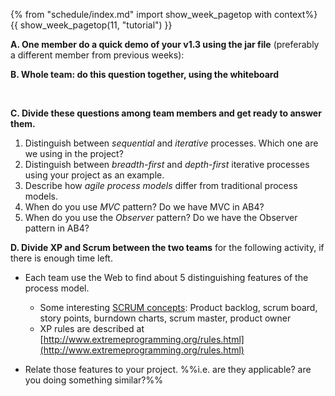 {% from "schedule/index.md" import show_week_pagetop with context%}
{{ show_week_pagetop(11, "tutorial") }}

**A. One member do a quick demo of your v1.3 using the jar file** (preferably a different member from previous weeks):

**B. Whole team: do this question together, using the whiteboard**

<div class="indented">
  <include src="../../book/testCaseDesign/combiningTestInputs/mix/q-testCasesForConsumeMethod.md" />
</div>
<br>

**C. Divide these questions among team members and get ready to answer them.**

1. Distinguish between _sequential_ and _iterative_ processes. Which one are we using in the project?
1. Distinguish between _breadth-first_ and _depth-first_ iterative processes using your project as an example.
1. Describe how _agile process models_ differ from traditional process models.
1. When do you use _MVC_ pattern? Do we have MVC in AB4?
1. When do you use the _Observer_ pattern? Do we have the Observer pattern in AB4?

**D. Divide XP and Scrum between the two teams** for the following activity, if there is enough time left.

* Each team use the Web to find about 5 distinguishing features of the process model.
  * Some interesting [SCRUM concepts](https://www.scrum.org/resources/what-is-scrum): Product backlog, scrum board, story points, burndown charts, scrum master, product owner
  * XP rules are described at [http://www.extremeprogramming.org/rules.html](http://www.extremeprogramming.org/rules.html)

* Relate those features to your project. %%i.e. are they applicable? are you doing something similar?%%
